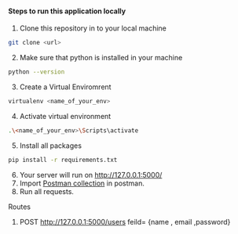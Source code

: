 #### Steps to run this application locally
1. Clone this repository in to your local machine
```bash
git clone <url>
```
2. Make sure that python is installed in your machine
```bash
python --version
```
3. Create a Virtual Enviromrent
```bash
virtualenv <name_of_your_env>
```
4. Activate virtual environment 
```bash 
.\<name_of_your_env>\Scripts\activate
```
5. Install all packages 
```bash 
pip install -r requirements.txt
```
6. Your server will run on http://127.0.0.1:5000/
7. Import [Postman collection](CoRider.postman_collection.json) in postman.
8. Run all requests.

Routes
1. POST http://127.0.0.1:5000/users feild= {name , email ,password}